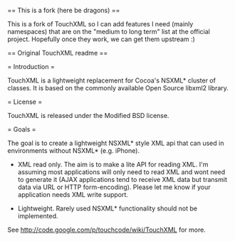 == This is a fork (here be dragons) ==

This is a fork of TouchXML so I can add features I need (mainly namespaces) that are on the "medium to long term" list at the official project. Hopefully once they work, we can get them upstream :)

== Original TouchXML readme ==

= Introduction =

TouchXML is a lightweight replacement for Cocoa's NSXML* cluster of
classes. It is based on the commonly available Open Source libxml2
library.

= License =

TouchXML is released under the Modified BSD license.

= Goals =

The goal is to create a lightweight  NSXML* style XML api that can used
in environments without NSXML* (e.g. iPhone).

* XML read only. The aim is to make a lite API for reading XML. I'm
assuming most applications will only need to read XML and wont need to
generate it (AJAX applications tend to receive XML data but transmit
data via URL or HTTP form-encoding). Please let me know if your
application needs XML write support.

* Lightweight. Rarely used NSXML* functionality should not be
implemented.

See http://code.google.com/p/touchcode/wiki/TouchXML for more.